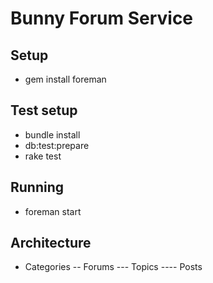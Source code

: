 # Bunny Forum Service

## Setup
* gem install foreman

## Test setup
* bundle install
* db:test:prepare
* rake test

## Running
* foreman start

## Architecture

- Categories
-- Forums
--- Topics
---- Posts
